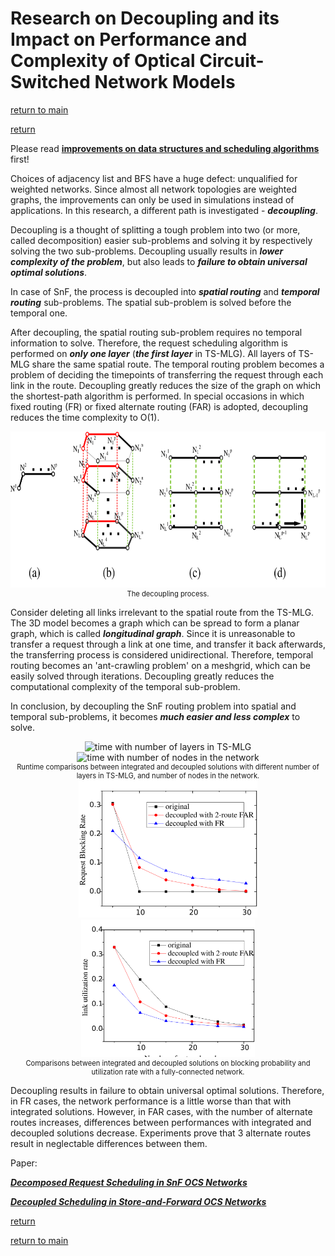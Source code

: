 # Research on Decoupling and its Impact on Performance and Complexity of Optical Circuit-Switched Network Models

[return to main](../../../index.md)

[return](../../research_exp.md)

Please read **[improvements on data structures and scheduling algorithms](scaling_up.md)** first!

Choices of adjacency list and BFS have a huge defect: unqualified for weighted networks.
Since almost all network topologies are weighted graphs,
the improvements can only be used in simulations instead of applications.
In this research, a different path is investigated - ***decoupling***.

Decoupling is a thought of splitting a tough problem
into two (or more, called decomposition) easier sub-problems
and solving it by respectively solving the two sub-problems.
Decoupling usually results in ***lower complexity of the problem***,
but also leads to ***failure to obtain universal optimal solutions***.

In case of SnF, the process is decoupled into ***spatial routing*** and ***temporal routing*** sub-problems.
The spatial sub-problem is solved before the temporal one.

After decoupling, the spatial routing sub-problem requires no temporal information to solve.
Therefore, the request scheduling algorithm is performed on ***only one layer***
(***the first layer*** in TS-MLG).
All layers of TS-MLG share the same spatial route.
The temporal routing problem becomes a problem of
deciding the timepoints of transferring the request through each link in the route.
Decoupling greatly reduces the size of the graph on which the shortest-path algorithm is performed.
In special occasions in which fixed routing (FR) or fixed alternate routing (FAR) is adopted,
decoupling reduces the time complexity to O(1).

<div align="center">
    <img src="decouple.png" height="250" alt="decoupling process" />
    <center style="font-size:80%">The decoupling process.</center>
</div>

Consider deleting all links irrelevant to the spatial route from the TS-MLG.
The 3D model becomes a graph which can be spread to form a planar graph,
which is called ***longitudinal graph***.
Since it is unreasonable to transfer a request through a link at one time,
and transfer it back afterwards, the transferring process is considered unidirectional.
Therefore, temporal routing becomes an 'ant-crawling problem' on a meshgrid,
which can be easily solved through iterations.
Decoupling greatly reduces the computational complexity of the temporal sub-problem.

In conclusion, by decoupling the SnF routing problem into spatial and temporal sub-problems,
it becomes ***much easier and less complex*** to solve.

<div align="center">
    <img src="time_layers_decouple.png" height="220" alt="time with number of layers in TS-MLG" />
    <img src="time_nodes_decouple.png" height="220" alt="time with number of nodes in the network" />
    <center style="font-size:80%">Runtime comparisons between integrated and decoupled solutions with different number of layers in TS-MLG, and number of nodes in the network.</center>
</div>
<div align="center">
    <img src="blocking.png" height="220" alt="blocking probability" />
    <img src="utilization.png" height="220" alt="utilization rate" />
    <center style="font-size:80%">Comparisons between integrated and decoupled solutions on blocking probability and utilization rate with a fully-connected network.</center>
</div>

Decoupling results in failure to obtain universal optimal solutions.
Therefore, in FR cases, the network performance is a little worse than that with integrated solutions.
However, in FAR cases, with the number of alternate routes increases,
differences between performances with integrated and decoupled solutions decrease.
Experiments prove that 3 alternate routes result in neglectable differences between them.

Paper:

***[Decomposed Request Scheduling in SnF OCS Networks](https://ieeexplore.ieee.org/document/8474006)***

***[Decoupled Scheduling in Store-and-Forward OCS Networks](https://www.sciencedirect.com/science/article/pii/S1573427719300633)***

[return](../../research_exp.md)

[return to main](../../../index.md)
